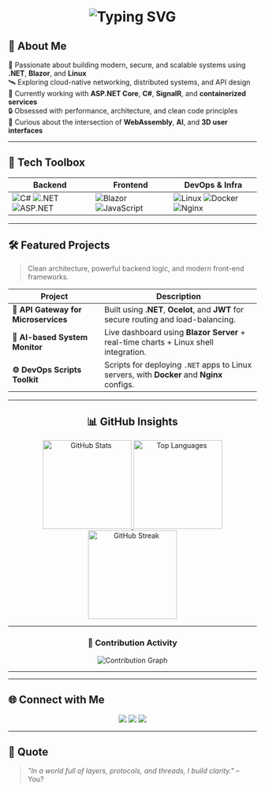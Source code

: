 <h1 align="center">
  <img 
    src="https://readme-typing-svg.demolab.com?font=Fira+Code&weight=500&size=28&pause=1000&color=58A6FF&center=true&vCenter=true&width=700&lines=Hello+World!+I'm+a+.NET+Developer;Backend+Architect+%7C+Blazor+%7C+Linux+%7C+API+Engineer;Crafting+Code+That+Performs+%F0%9F%92%AA" 
    alt="Typing SVG" />
</h1>

## 🧠 About Me

🎯 Passionate about building modern, secure, and scalable systems using **.NET**, **Blazor**, and **Linux**  
🛰️ Exploring cloud-native networking, distributed systems, and API design  
💬 Currently working with **ASP.NET Core**, **C#**, **SignalR**, and **containerized services**  
🔒 Obsessed with performance, architecture, and clean code principles  
🧪 Curious about the intersection of **WebAssembly**, **AI**, and **3D user interfaces**

---

## 💼 Tech Toolbox

| Backend | Frontend | DevOps & Infra |
|--------|----------|----------------|
| ![C#](https://img.shields.io/badge/C%23-239120?style=flat-square&logo=c-sharp&logoColor=white) ![.NET](https://img.shields.io/badge/.NET-512BD4?style=flat-square&logo=dotnet&logoColor=white) ![ASP.NET](https://img.shields.io/badge/ASP.NET-5C2D91?style=flat-square&logo=dotnet&logoColor=white) | ![Blazor](https://img.shields.io/badge/Blazor-512BD4?style=flat-square&logo=blazor&logoColor=white) ![JavaScript](https://img.shields.io/badge/JavaScript-F7DF1E?style=flat-square&logo=javascript&logoColor=black) | ![Linux](https://img.shields.io/badge/Linux-FCC624?style=flat-square&logo=linux&logoColor=black) ![Docker](https://img.shields.io/badge/Docker-2496ED?style=flat-square&logo=docker&logoColor=white) ![Nginx](https://img.shields.io/badge/Nginx-269539?style=flat-square&logo=nginx&logoColor=white) |

---

## 🛠️ Featured Projects

> Clean architecture, powerful backend logic, and modern front-end frameworks.

| Project | Description |
|--------|-------------|
| **🔗 API Gateway for Microservices** | Built using **.NET**, **Ocelot**, and **JWT** for secure routing and load-balancing. |
| **🧠 AI-based System Monitor** | Live dashboard using **Blazor Server** + real-time charts + Linux shell integration. |
| **⚙️ DevOps Scripts Toolkit** | Scripts for deploying `.NET` apps to Linux servers, with **Docker** and **Nginx** configs. |

---

<h2 align="center">📊 GitHub Insights</h2>

<div align="center">

  <!-- GitHub Stats Card -->
  <a href="https://github.com/yourusername">
    <img height="180px" src="https://github-readme-stats.vercel.app/api?username=NestCodeGIT&show_icons=true&include_all_commits=true&count_private=true&theme=radical&border_radius=10&hide_title=false" alt="GitHub Stats" />
  </a>

  <!-- Top Languages Card -->
  <a href="https://github.com/yourusername">
    <img height="180px" src="https://github-readme-stats.vercel.app/api/top-langs/?username=NestCodeGIT&layout=compact&langs_count=8&theme=radical&border_radius=10" alt="Top Languages" />
  </a>

  <!-- Contribution Streak -->
  <a href="https://github.com/yourusername">
    <img height="180px" src="https://streak-stats.demolab.com?user=NestCodeGIT&theme=radical&date_format=M%20j%5B%2C%20Y%5D&border_radius=10" alt="GitHub Streak" />
  </a>

</div>

---

<h3 align="center">🧩 Contribution Activity</h3>

<p align="center">
  <img src="https://github-readme-activity-graph.vercel.app/graph?username=NestCodeGIT&theme=github-compact&area=true&hide_border=true" alt="Contribution Graph" />
</p>

---




---

## 🌐 Connect with Me

<p align="center">
  <a href="mailto:contact@kozad.net"><img src="https://img.shields.io/badge/Gmail-D14836?style=flat&logo=gmail&logoColor=white"/></a>
  <a href="https://linkedin.com/in/yourusername"><img src="https://img.shields.io/badge/LinkedIn-0A66C2?style=flat&logo=linkedin&logoColor=white"/></a>
  <a href="https://kozad.net"><img src="https://img.shields.io/badge/Portfolio-000?style=flat&logo=github&logoColor=white"/></a>
</p>

---

## 🧩 Quote

> _"In a world full of layers, protocols, and threads, I build clarity."_ – You?

